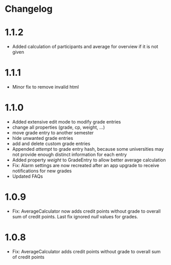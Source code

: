 # Changelog

# 1.1.2

- Added calculation of participants and average for overview if it is not given

# 1.1.1

- Minor fix to remove invalid html

# 1.1.0

- Added extensive edit mode to modify grade entries
 - change all properties (grade, cp, weight, ...)
 - move grade entry to another semester
 - hide unwanted grade entries
 - add and delete custom grade entries
- Appended *attempt* to grade entry hash, because some universities may not provide enough distinct information for each entry
- Added property *weight* to GradeEntry to allow better average calculation
- Fix: Alarm settings are now recreated after an app upgrade to receive notifications for new grades
- Updated FAQs

# 1.0.9

- Fix: AverageCalculator now adds credit points without grade to overall sum of credit points. Last fix ignored *null* values for grades.

# 1.0.8

- Fix: AverageCalculator adds credit points without grade to overall sum of credit points